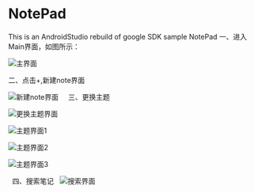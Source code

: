 # NotePad
This is an AndroidStudio rebuild of google SDK sample NotePad
一、进入Main界面，如图所示：  

![主界面](https://github.com/xinchanghao/notepad-master/blob/master/app/src/main/res/drawable/1.png)  

二、点击+,新建note界面

![新建note界面](https://github.com/xinchanghao/notepad-master/blob/master/app/src/main/res/drawable/2.png)  
 
三、更换主题

![更换主题界面](https://github.com/xinchanghao/notepad-master/blob/master/app/src/main/res/drawable/3.png)  

![主题界面1](https://github.com/xinchanghao/notepad-master/blob/master/app/src/main/res/drawable/4.png)  

![主题界面2](https://github.com/xinchanghao/notepad-master/blob/master/app/src/main/res/drawable/5.png)  

![主题界面3](https://github.com/xinchanghao/notepad-master/blob/master/app/src/main/res/drawable/6.png) 

 
四、搜索笔记
 
![搜索界面](https://github.com/xinchanghao/notepad-master/blob/master/app/src/main/res/drawable/7.png)  

